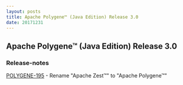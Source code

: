 ```yaml
---
layout: posts
title: Apache Polygene™ (Java Edition) Release 3.0
date: 20171231
---
```


## Apache Polygene™ (Java Edition) Release 3.0

### Release-notes

[POLYGENE-195](https://issues.apache.org/jira/browse/POLYGENE-195) - Rename "Apache Zest™" to "Apache Polygene™"
